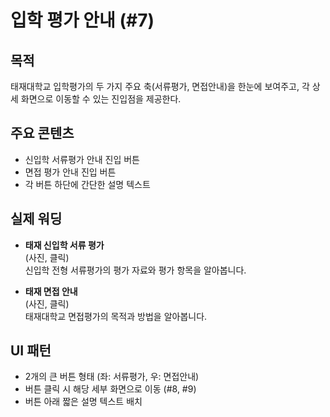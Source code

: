# 입학 평가 안내 (#7)

## 목적
태재대학교 입학평가의 두 가지 주요 축(서류평가, 면접안내)을 한눈에 보여주고, 각 상세 화면으로 이동할 수 있는 진입점을 제공한다.

## 주요 콘텐츠
- 신입학 서류평가 안내 진입 버튼
- 면접 평가 안내 진입 버튼
- 각 버튼 하단에 간단한 설명 텍스트

## 실제 워딩
- **태재 신입학 서류 평가**  
  (사진, 클릭)  
  신입학 전형 서류평가의 평가 자료와 평가 항목을 알아봅니다.

- **태재 면접 안내**  
  (사진, 클릭)  
  태재대학교 면접평가의 목적과 방법을 알아봅니다.

## UI 패턴
- 2개의 큰 버튼 형태 (좌: 서류평가, 우: 면접안내)  
- 버튼 클릭 시 해당 세부 화면으로 이동 (#8, #9)  
- 버튼 아래 짧은 설명 텍스트 배치
